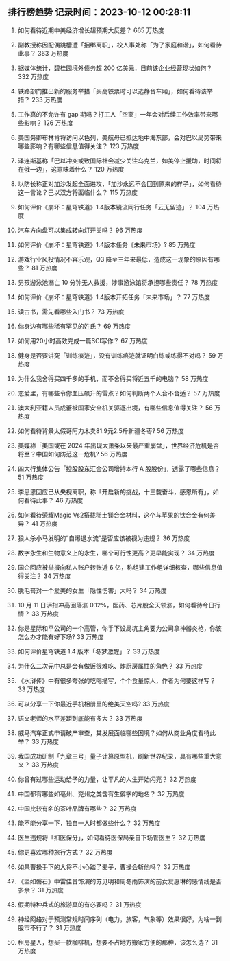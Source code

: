 
## 排行榜趋势 记录时间：2023-10-12 00:28:11
  
  1. 如何看待近期中美经济增长超预期大反差？ 665 万热度
    
  2. 副教授称因配偶跳槽遭「捆绑离职」，校人事处称「为了家庭和谐」，如何看待此事？ 363 万热度
    
  3. 据媒体统计，碧桂园境外债务超 200 亿美元，目前该企业经营现状如何？ 332 万热度
    
  4. 铁路部门推出新的服务举措「买高铁票时可以选静音车厢」，如何看待该举措？ 233 万热度
    
  5. 工作真的不允许有 gap 期吗？打工人「空窗」一年会对后续工作效率带来哪些影响？ 126 万热度
    
  6. 美国务卿布林肯将访问以色列，美航母已抵达地中海东部，会对巴以局势带来哪些影响？有哪些信息值得关注？ 123 万热度
    
  7. 泽连斯基称「巴以冲突或致国际社会减少关注乌克兰，如美停止援助，时间将在俄一边」，这意味着什么？ 120 万热度
    
  8. 以防长称正对加沙发起全面进攻，「加沙永远不会回到原来的样子」，如何看待这一言论？巴以双方将面临什么？ 115 万热度
    
  9. 如何评价《崩坏：星穹铁道》1.4版本镜流同行任务「云无留迹」？ 104 万热度
    
  10. 汽车方向盘可以集成转向灯开关吗？ 96 万热度
    
  11. 如何评价《崩坏：星穹铁道》1.4版本任务《未来市场》? 85 万热度
    
  12. 游戏行业风投情况不容乐观，Q3 降至三年来最低，造成这一现象的原因有哪些？ 81 万热度
    
  13. 男孩游泳池溺亡 10 分钟无人救援，涉事游泳馆将承担哪些责任？ 78 万热度
    
  14. 如何评价《崩坏：星穹铁道》1.4版本开拓任务「未来市场」？ 77 万热度
    
  15. 读古书，需先看哪些入门书？ 73 万热度
    
  16. 你身边有哪些稀有罕见的姓氏？ 69 万热度
    
  17. 如何用20小时高效完成一篇SCI写作？ 67 万热度
    
  18. 健身是否要讲究「训练痕迹」，没有训练痕迹就证明白练或练得不对吗？ 59 万热度
    
  19. 为什么我舍得买四千多的手机，而不舍得买将近五千的电脑？ 58 万热度
    
  20. 恋爱里，有哪些令你血压飙升的雷点？如何判断两个人合不合适？ 57 万热度
    
  21. 澳大利亚籍人员成蕾被国家安全机关驱逐出境，有哪些信息值得关注？ 56 万热度
    
  22. 如何看待背景太假哥阿力木卖81.9元2.5斤新疆冬枣? 56 万热度
    
  23. 美媒称「美国或在 2024 年出现大萧条以来最严重崩盘」，世界经济危机是否将至？中国如何防范这一危机? 56 万热度
    
  24. 四大行集体公告「控股股东汇金公司增持本行 A 股股份」，透露了哪些信息？ 51 万热度
    
  25. 李思思回应已从央视离职，称「开启新的挑战，十三载奋斗，感恩所有」，如何看待此事？ 46 万热度
    
  26. 如何看待荣耀Magic Vs2搭载稀土镁合金材料，这个与苹果的钛合金有何差异？ 41 万热度
    
  27. 狼人杀小马发明的“自爆退水流”是否应该被视为违规？ 36 万热度
    
  28. 数字永生和生物意义上的永生，哪个可行性更高？更早能实现？ 34 万热度
    
  29. 国企回应被举报向私人账户转账近 6 亿，称组建工作组详细核查，哪些信息值得关注？ 34 万热度
    
  30. 脱毛膏对一个爱美的女生「隐性伤害」大吗？ 34 万热度
    
  31. 10 月 11 日沪指冲高回落涨 0.12%，医药、芯片股全天领涨，如何看待今日行情？ 33 万热度
    
  32. 你是星际和平公司的一个高管，你手下设局坑主角要为公司拿神器炎枪，你该怎么办才能有好下场? 33 万热度
    
  33. 如何评价星穹铁道 1.4 版本「冬梦激醒」？ 33 万热度
    
  34. 为什么二次元中总是会有做饭很难吃、炸厨房属性的角色？ 33 万热度
    
  35. 《水浒传》中有很多夸张的吃喝描写，个个食量惊人，作者为何要这样写？ 33 万热度
    
  36. 可以分享一下你最近手机相册里的绝美天空吗? 33 万热度
    
  37. 语文老师的水平差距到底能有多大？ 33 万热度
    
  38. 威马汽车正式申请破产审查，其发展面临哪些困境？如何从商业角度看待此举？ 33 万热度
    
  39. 我国成功研制「九章三号」量子计算原型机，刷新世界纪录，具有哪些重大意义？ 33 万热度
    
  40. 你曾有过哪些运动给予的力量，让平凡的人生开始闪亮？ 32 万热度
    
  41. 中国都有哪些如亳州、兖州之类含有生僻字的地名？ 32 万热度
    
  42. 中国比较有名的茶叶品牌有哪些？ 32 万热度
    
  43. 能不能分享一下，独自一人时都做些什么？ 32 万热度
    
  44. 医生违规将「扣医保分」，如何看待医保局亲自下场管医生？ 32 万热度
    
  45. 你更喜欢哪种旅行方式？ 32 万热度
    
  46. 如果曹操手下的大将不小心踏了麦子，曹操会斩他吗？ 32 万热度
    
  47. 《坚如磐石》中雷佳音饰演的苏见明和周冬雨饰演的前女友惠琳的感情线是否多余？ 31 万热度
    
  48. 假期特种兵式的旅游真的有必要吗？ 31 万热度
    
  49. 神经网络对于预测常规时间序列（电力，旅客，气象等）效果很好，为啥一到股市不行了？ 31 万热度
    
  50. 租房星人，想买一款咖啡机，想要不占地方搬家方便的那种，该怎么选？ 31 万热度
    